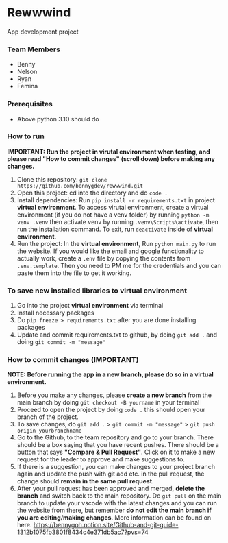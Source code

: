 # Rewwwind

App development project

### Team Members

- Benny
- Nelson
- Ryan
- Femina

### Prerequisites

- Above python 3.10 should do

### How to run

**IMPORTANT: Run the project in virutal environment when testing, and please read "How to commit changes" (scroll down) before making any changes.**
1. Clone this repository: `git clone https://github.com/bennygdev/rewwwind.git`
2. Open this project: cd into the directory and do `code .`
3. Install dependencies: Run `pip install -r requirements.txt` in project **virtual environment**. To access virutal environment, create a virtual environment (if you do not have a venv folder) by running `python -m venv .venv` then activate venv by running `.venv\Scripts\activate`, then run the installation command. To exit, run `deactivate` inside of **virtual environment**.
5. Run the project: In the **virtual environment**, Run `python main.py` to run the website.
If you would like the email and google functionality to actually work, create a `.env` file by copying the contents from `.env.template`. Then you need to PM me for the credentials and you can paste them into the file to get it working.

### To save new installed libraries to virtual environment
1. Go into the project **virtual environment** via terminal
2. Install necessary packages
3. Do `pip freeze > requirements.txt` after you are done installing packages
4. Update and commit requirements.txt to github, by doing `git add .` and doing `git commit -m "message"`

### How to commit changes (IMPORTANT)
**NOTE: Before running the app in a new branch, please do so in a virtual environment.**
1. Before you make any changes, please **create a new branch** from the main branch by doing `git checkout -B yourname` in your terminal
2. Proceed to open the project by doing `code .` this should open your branch of the project.
3. To save changes, do `git add .` > `git commit -m "message"` > `git push origin yourbranchname`
4. Go to the Github, to the team repository and go to your branch. There should be a box saying that you have recent pushes. There should be a button that says **"Compare & Pull Request"**. Click on it to make a new request for the leader to approve and make suggestions to. 
5. If there is a suggestion, you can make changes to your project branch again and update the push with git add etc. in the pull request, the change should **remain in the same pull request**.
6. After your pull request has been approved and merged, **delete the branch** and switch back to the main repository. Do `git pull` on the main branch to update your vscode with the latest changes and you can run the website from there, but remember **do not edit the main branch if you are editing/making changes**.
More information can be found on here. https://bennygoh.notion.site/Github-and-git-guide-1312b1075fb3801f8434c4e371db5ac7?pvs=74